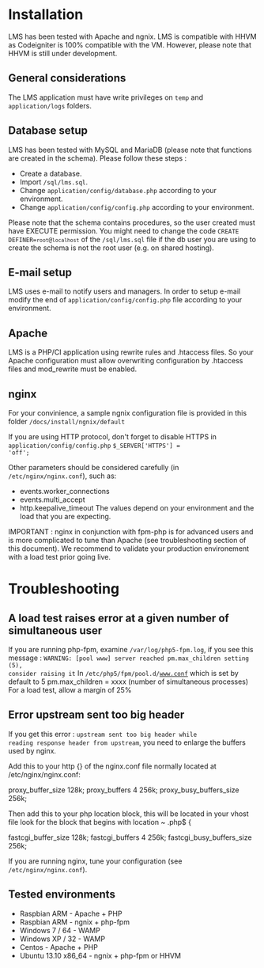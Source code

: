 # Installation

LMS has been tested with Apache and ngnix.
LMS is compatible with HHVM as Codeigniter is 100% compatible with the VM. 
However, please note that HHVM is still under development.

## General considerations

The LMS application must have write privileges on <code>temp</code> and <code>application/logs</code> folders.

## Database setup

LMS has been tested with MySQL and MariaDB (please note that functions are created in the schema). Please follow these steps :
* Create a database.
* Import <code>/sql/lms.sql</code>.
* Change <code>application/config/database.php</code> according to your environment.
* Change <code>application/config/config.php</code> according to your environment.

Please note that the schema contains procedures, so the user created must have EXECUTE permission.
You might need to change the code <code>CREATE DEFINER=`root`@`localhost`</code> of the <code>/sql/lms.sql</code> file if the db user you are using to create the schema is not the root user (e.g. on shared hosting).

## E-mail setup

LMS uses e-mail to notify users and managers. In order to setup e-mail modify the end of 
<code>application/config/config.php</code> file according to your environment.

## Apache

LMS is a PHP/CI application using rewrite rules and .htaccess files. 
So your Apache configuration must allow overwriting configuration by .htaccess files and mod_rewrite must be enabled.

## nginx

For your convinience, a sample ngnix configuration file is provided in this folder
<code>/docs/install/ngnix/default</code>

If you are using HTTP protocol, don't forget to disable HTTPS in <code>application/config/config.php</code>
<code>$_SERVER['HTTPS'] = 'off';</code>

Other parameters should be considered carefully (in <code>/etc/nginx/nginx.conf</code>), such as:
* events.worker_connections
* events.multi_accept
* http.keepalive_timeout
The values depend on your environment and the load that you are expecting.

IMPORTANT : nginx in conjunction with fpm-php is for advanced users and is more complicated to tune than Apache (see troubleshooting section of this document).
We recommend to validate your production environement with a load test prior going live.

# Troubleshooting

## A load test raises error at a given number of simultaneous user

If you are running php-fpm, examine <code>/var/log/php5-fpm.log</code>, if you see this message :
<code>WARNING: [pool www] server reached pm.max_children setting (5), consider raising it</code>
In <code>/etc/php5/fpm/pool.d/www.conf</code> which is set by default to 5
pm.max_children = xxxx (number of simultaneous processes)
For a load test, allow a margin of 25%

## Error upstream sent too big header

If you get this error : <code>upstream sent too big header while reading response header from upstream</code>, you need to enlarge the buffers used by nginx.

Add this to your http {} of the nginx.conf file normally located at /etc/nginx/nginx.conf:

proxy_buffer_size   128k;
proxy_buffers   4 256k;
proxy_busy_buffers_size   256k;

Then add this to your php location block, this will be located in your vhost file look for the block that begins with location ~ .php$ {

fastcgi_buffer_size 128k;
fastcgi_buffers 4 256k;
fastcgi_busy_buffers_size 256k;

If you are running nginx, tune your configuration (see <code>/etc/nginx/nginx.conf</code>).

## Tested environments

* Raspbian ARM - Apache + PHP
* Raspbian ARM - ngnix + php-fpm
* Windows 7 / 64 - WAMP
* Windows XP / 32 - WAMP
* Centos - Apache + PHP
* Ubuntu 13.10 x86_64 - ngnix + php-fpm or HHVM
